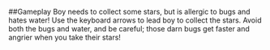 ##Gameplay
Boy needs to collect some stars, but is allergic to bugs and hates water! Use the keyboard arrows to lead boy to collect the stars. Avoid both the bugs and water, and be careful; those darn bugs get faster and angrier when you take their stars!